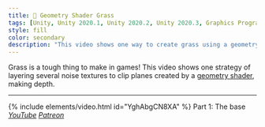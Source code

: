 ```yaml
---
title: 🥦 Geometry Shader Grass
tags: [Unity, Unity 2020.1, Unity 2020.2, Unity 2020.3, Graphics Programming, URP, Shader Graph, HLSL, Shader, Geometry Shader, Grass]
style: fill
color: secondary 
description: "This video shows one way to create grass using a geometry shader."
---
```


Grass is a tough thing to make in games! This video shows one strategy of layering several noise textures to clip planes created by a [geometry shader](/blog/geo-basics), making depth.

***

{% include elements/video.html id="YghAbgCN8XA" %}
Part 1: The base *[YouTube](https://youtu.be/YghAbgCN8XA) [Patreon](https://www.patreon.com/posts/files-grass-46610304)* 